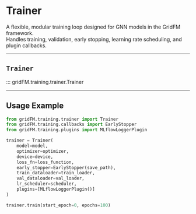 # Trainer

A flexible, modular training loop designed for GNN models in the GridFM framework.  
Handles training, validation, early stopping, learning rate scheduling, and plugin callbacks.

---

## `Trainer`

::: gridFM.training.trainer.Trainer

---

## Usage Example

```python
from gridFM.training.trainer import Trainer
from gridFM.training.callbacks import EarlyStopper
from gridFM.training.plugins import MLflowLoggerPlugin

trainer = Trainer(
    model=model,
    optimizer=optimizer,
    device=device,
    loss_fn=loss_function,
    early_stopper=EarlyStopper(save_path),
    train_dataloader=train_loader,
    val_dataloader=val_loader,
    lr_scheduler=scheduler,
    plugins=[MLflowLoggerPlugin()]
)

trainer.train(start_epoch=0, epochs=100)
```